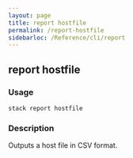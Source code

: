 ```yaml
---
layout: page
title: report hostfile
permalink: /report-hostfile
sidebarloc: /Reference/cli/report
---
```


## report hostfile

### Usage

`stack report hostfile`

### Description

Outputs a host file in CSV format.



